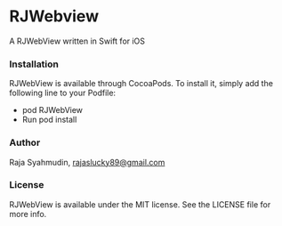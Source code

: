 # RJWebview
A RJWebView written in Swift for iOS

### Installation ###
RJWebView is available through CocoaPods. To install it, simply add the following line to your Podfile:

* pod RJWebView
* Run pod install

### Author ###
Raja Syahmudin, rajaslucky89@gmail.com

### License ###
RJWebView is available under the MIT license. See the LICENSE file for more info.
